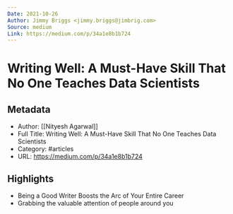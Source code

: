 ```yaml
---
Date: 2021-10-26
Author: Jimmy Briggs <jimmy.briggs@jimbrig.com>
Source: medium
Link: https://medium.com/p/34a1e8b1b724
---
```

# Writing Well: A Must-Have Skill That No One Teaches Data Scientists

## Metadata
- Author: [[Nityesh Agarwal]]
- Full Title: Writing Well: A Must-Have Skill That No One Teaches Data Scientists
- Category: #articles
- URL: https://medium.com/p/34a1e8b1b724

## Highlights
- Being a Good Writer Boosts the Arc of Your Entire Career
- Grabbing the valuable attention of people around you
